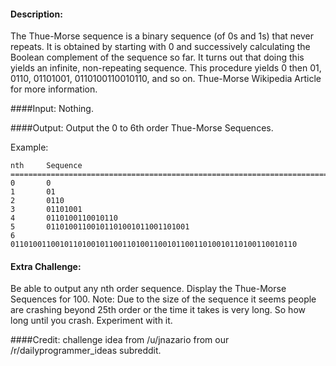 #### Description:


The Thue-Morse sequence is a binary sequence (of 0s and 1s) that never repeats. It is obtained by starting with 0 and successively calculating the Boolean complement of the sequence so far. It turns out that doing this yields an infinite, non-repeating sequence. This procedure yields 0 then 01, 0110, 01101001, 0110100110010110, and so on.
Thue-Morse Wikipedia Article for more information.

####Input:
Nothing.

####Output:
Output the 0 to 6th order Thue-Morse Sequences.

Example:

    nth     Sequence
    ===========================================================================
    0       0
    1       01
    2       0110
    3       01101001
    4       0110100110010110
    5       01101001100101101001011001101001
    6       0110100110010110100101100110100110010110011010010110100110010110

#### Extra Challenge:

Be able to output any nth order sequence. Display the Thue-Morse Sequences for 100.
Note: Due to the size of the sequence it seems people are crashing beyond 25th order or the time it takes is very long. So how long until you crash. Experiment with it.

####Credit:
challenge idea from /u/jnazario from our /r/dailyprogrammer_ideas subreddit.
